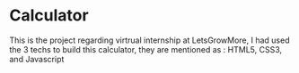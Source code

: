 # Calculator 
This is the project regarding virtrual internship at LetsGrowMore, I had used the 3 techs to build this calculator, they are mentioned as : HTML5, CSS3, and Javascript
